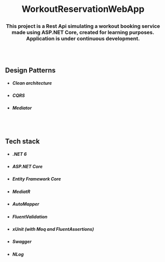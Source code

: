 # <p align="middle">WorkoutReservationWebApp<p>

### <p align="middle"> This project is a Rest Api simulating a workout booking service made using ASP.NET Core, created for learning purposes. Application is under continuous development.<p>
<br><br/>
## Design Patterns
  
- ##### Clean architecture
- ##### CQRS
- ##### Mediator
<br><br/>
## Tech stack
  
- ##### .NET 6
- ##### ASP.NET Core
- ##### Entity Framework Core
- ##### MediatR
- ##### AutoMapper
- ##### FluentValidation 
- ##### xUnit (with Moq and FluentAssertions)
- ##### Swagger
- ##### NLog

